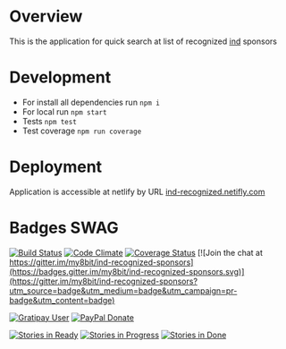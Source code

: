 # Overview

This is the application for quick search at list of recognized [ind](https://ind.nl/EN/business/public-register) sponsors 

# Development

* For install all dependencies run ``` npm i ```
* For local run ``` npm start ```
* Tests ``` npm test ```
* Test coverage ``` npm run coverage ```

# Deployment

Application is accessible at netlify by URL [ind-recognized.netifly.com](https://ind-recognized.netlify.com)

# Badges SWAG

[![Build Status](https://travis-ci.org/my8bit/ind-recognized-sponsors.svg?branch=master)](https://travis-ci.org/my8bit/ind-recognized-sponsors)
[![Code Climate](https://codeclimate.com/github/my8bit/ind-recognized-sponsors/badges/gpa.svg)](https://codeclimate.com/github/my8bit/ind-recognized-sponsors)
[![Coverage Status](https://coveralls.io/repos/github/my8bit/ind-recognized-sponsors/badge.svg?branch=master)](https://coveralls.io/github/my8bit/ind-recognized-sponsors?branch=master)
[![Join the chat at https://gitter.im/my8bit/ind-recognized-sponsors](https://badges.gitter.im/my8bit/ind-recognized-sponsors.svg)](https://gitter.im/my8bit/ind-recognized-sponsors?utm_source=badge&utm_medium=badge&utm_campaign=pr-badge&utm_content=badge)

[![Gratipay User](https://img.shields.io/gratipay/user/my8bit.svg?maxAge=2592000)](https://gratipay.com/~my8bit/)
[![PayPal Donate](https://img.shields.io/badge/paypal-donate-yellow.svg)](https://www.paypal.com/cgi-bin/webscr?cmd=_donations&business=ihor%40pavlenko%2eninja&lc=AU&item_name=opensource%20support&currency_code=USD&bn=PP%2dDonationsBF%3abtn_donate_SM%2egif%3aNonHosted)

[![Stories in Ready](https://badge.waffle.io/my8bit/ind-recognized-sponsors.svg?label=ready&title=Ready)](http://waffle.io/my8bit/ind-recognized-sponsors)
[![Stories in Progress](https://badge.waffle.io/my8bit/ind-recognized-sponsors.svg?label=in%20progress&title=In%20Progress)](http://waffle.io/my8bit/ind-recognized-sponsors)
[![Stories in Done](https://badge.waffle.io/my8bit/ind-recognized-sponsors.svg?label=done&title=Done)](http://waffle.io/my8bit/ind-recognized-sponsors)
